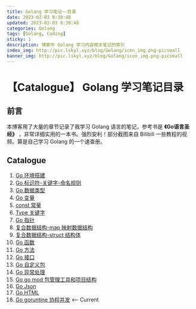 ```yaml
---
title: Golang 学习笔记——目录
date: 2023-02-03 8:30:48
updated: 2023-02-03 8:30:48
categories: Golang
tags: [Golang, Coding]
sticky: 1
description: 博客中 Golang 学习内容相关笔记的索引
index_img: http://pic.lskyl.xyz/blog/Golang/icon_img.png-picsmall
banner_img: http://pic.lskyl.xyz/blog/Golang/icon_img.png-picsmall
---
```

# 【Catalogue】 Golang 学习笔记目录

## 前言

本博客用了大量的章节记录了我学习 Golang 语言的笔记，参考书是 **《Go语言圣经》** ，非常详细实用的一本书。强烈安利！部分截图来自 Bilibili 一些教程的视频。算是自己学习 Golang 的一个速查册。

## Catalogue

1. [Go 环境搭建](./Golang-envbuild-note.md)
2. [Go 标识符-关键字-命名规则](./Golang-id-note.md)
3. [Go 数据类型](./Golang-datatype-note.md)
4. [Go 变量](./Golang-variable-note.md)
5. [const 常量](./Golang-const-note.md)
6. [Type 关键字](./Golang-type-keyword-note.md)
7. [Go 指针](./Golang-pointer-note.md)
8. [复合数据结构-map 映射数据结构](./Golang-map-note.md)
9. [复合数据结构-struct 结构体](./Golang-struct-note.md)
10. [Go 函数](./Golang-function-note.md)
11. [Go 方法](./Golang-method-note.md)
12. [Go 接口](./Golang-interface-note.md)
13. [Go 自定义包](./Golang-package-note.md)
14. [Go 异常处理](./Golang-error-note.md)
15. [Go go mod 包管理工具和项目结构](./Golang-project-and-gomod-note.md)
16. [Go Json](./Golang-JSON-note.md)
17. [Go HTML](./Golang-HTML-note.md)
18. [Go goruntine 协程并发](Golang-goruntine-note.md) <-- Current
